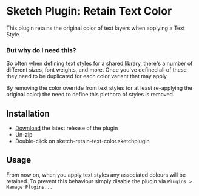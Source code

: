 # Sketch Plugin: Retain Text Color

This plugin retains the original color of text layers when applying a Text Style.

### But why do I need this?

So often when defining text styles for a shared library, there's a number of different sizes, font weights, and more. Once you've defined all of these they need to be duplicated for each color variant that may apply.

By removing the color override from text styles (or at least re-applying the original color) the need to define this plethora of styles is removed.

## Installation

- [Download](../../releases/latest/download/sketch-retain-text-color.sketchplugin.zip) the latest release of the plugin
- Un-zip
- Double-click on sketch-retain-text-color.sketchplugin

## Usage

From now on, when you apply text styles any associated colours will be retained. To prevent this behaviour simply disable the plugin via `Plugins > Manage Plugins...`

